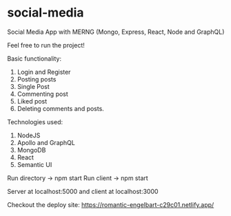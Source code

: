# social-media
Social Media App with MERNG (Mongo, Express, React, Node and GraphQL)

Feel free to run the project!

Basic functionality:
1. Login and Register
2. Posting posts
3. Single Post
4. Commenting post
5. Liked post
6. Deleting comments and posts.

Technologies used:
1. NodeJS
2. Apollo and GraphQL
3. MongoDB
4. React
5. Semantic UI

Run directory -> npm start
Run client -> npm start

Server at localhost:5000 and client at localhost:3000

Checkout the deploy site: https://romantic-engelbart-c29c01.netlify.app/
